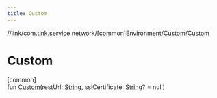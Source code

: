 ```yaml
---
title: Custom
---
```

//[link](../../../../index.html)/[com.tink.service.network](../../index.html)/[[common]Environment](../index.html)/[Custom](index.html)/[Custom](-custom.html)



# Custom



[common]\
fun [Custom](-custom.html)(restUrl: [String](https://kotlinlang.org/api/latest/jvm/stdlib/kotlin/-string/index.html), sslCertificate: [String](https://kotlinlang.org/api/latest/jvm/stdlib/kotlin/-string/index.html)? = null)





